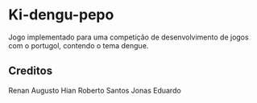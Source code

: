 # Ki-dengu-pepo
Jogo implementado para uma competição de desenvolvimento de jogos com o portugol, contendo o tema dengue.

## Creditos
Renan Augusto
Hian Roberto Santos
Jonas Eduardo
